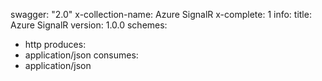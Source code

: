 swagger: "2.0"
x-collection-name: Azure SignalR
x-complete: 1
info:
  title: Azure SignalR
  version: 1.0.0
schemes:
- http
produces:
- application/json
consumes:
- application/json
